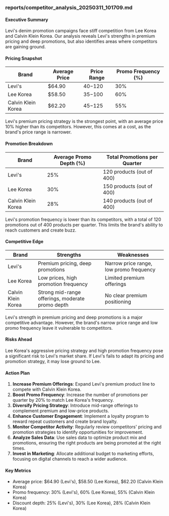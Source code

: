 ### reports/competitor_analysis_20250311_101709.md
#### Executive Summary
Levi's denim promotion campaigns face stiff competition from Lee Korea and Calvin Klein Korea. Our analysis reveals Levi's strengths in premium pricing and deep promotions, but also identifies areas where competitors are gaining ground.

#### Pricing Snapshot
| Brand | Average Price | Price Range | Promo Frequency (%) |
| --- | --- | --- | --- |
| Levi's | $64.90 | $40-$120 | 30% |
| Lee Korea | $58.50 | $35-$100 | 60% |
| Calvin Klein Korea | $62.20 | $45-$125 | 55% |

Levi's premium pricing strategy is the strongest point, with an average price 10% higher than its competitors. However, this comes at a cost, as the brand's price range is narrower.

#### Promotion Breakdown
| Brand | Average Promo Depth (%) | Total Promotions per Quarter |
| --- | --- | --- |
| Levi's | 25% | 120 products (out of 400) |
| Lee Korea | 30% | 150 products (out of 400) |
| Calvin Klein Korea | 28% | 140 products (out of 400) |

Levi's promotion frequency is lower than its competitors, with a total of 120 promotions out of 400 products per quarter. This limits the brand's ability to reach customers and create buzz.

#### Competitive Edge
| Brand | Strengths | Weaknesses |
| --- | --- | --- |
| Levi's | Premium pricing, deep promotions | Narrow price range, low promo frequency |
| Lee Korea | Low prices, high promotion frequency | Limited premium offerings |
| Calvin Klein Korea | Strong mid-range offerings, moderate promo depth | No clear premium positioning |

Levi's strength in premium pricing and deep promotions is a major competitive advantage. However, the brand's narrow price range and low promo frequency leave it vulnerable to competitors.

#### Risks Ahead
Lee Korea's aggressive pricing strategy and high promotion frequency pose a significant risk to Levi's market share. If Levi's fails to adapt its pricing and promotion strategy, it may lose ground to Lee.

#### Action Plan

1. **Increase Premium Offerings**: Expand Levi's premium product line to compete with Calvin Klein Korea.
2. **Boost Promo Frequency**: Increase the number of promotions per quarter by 20% to match Lee Korea's frequency.
3. **Diversify Pricing Strategy**: Introduce mid-range offerings to complement premium and low-price products.
4. **Enhance Customer Engagement**: Implement a loyalty program to reward repeat customers and create brand loyalty.
5. **Monitor Competitor Activity**: Regularly review competitors' pricing and promotion strategies to identify opportunities for improvement.
6. **Analyze Sales Data**: Use sales data to optimize product mix and promotions, ensuring the right products are being promoted at the right times.
7. **Invest in Marketing**: Allocate additional budget to marketing efforts, focusing on digital channels to reach a wider audience.

#### Key Metrics
* Average price: $64.90 (Levi's), $58.50 (Lee Korea), $62.20 (Calvin Klein Korea)
* Promo frequency: 30% (Levi's), 60% (Lee Korea), 55% (Calvin Klein Korea)
* Discount depth: 25% (Levi's), 30% (Lee Korea), 28% (Calvin Klein Korea)